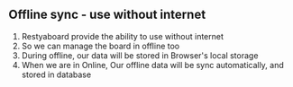 ## Offline sync - use without internet

1.  Restyaboard provide the ability to use without internet
2.  So we can manage the board in offline too
3.  During offline, our data will be stored in Browser's local storage
4.  When we are in Online, Our offline data will be sync automatically, and stored in database